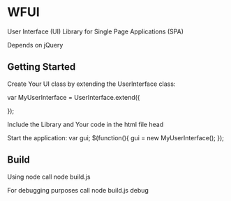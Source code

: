 WFUI
====

User Interface (UI) Library for Single Page Applications (SPA)

Depends on jQuery

Getting Started
----
Create Your UI class by extending the UserInterface class:

var MyUserInterface = UserInterface.extend({

});

Include the Library and Your code in the html file head

Start the application:
var gui;
$(function(){
	gui = new MyUserInterface();
});

Build
--------
Using node call
node build.js

For debugging purposes call
node build.js debug
